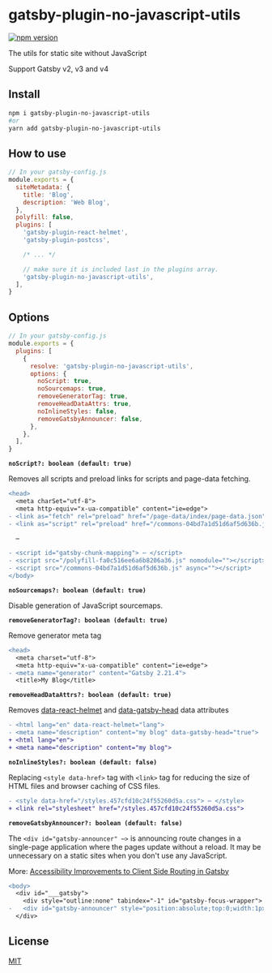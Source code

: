 # gatsby-plugin-no-javascript-utils

[![npm version](https://img.shields.io/npm/v/gatsby-plugin-no-javascript-utils.svg)](https://www.npmjs.com/package/gatsby-plugin-no-javascript-utils)

The utils for static site without JavaScript

Support Gatsby v2, v3 and v4

## Install

```bash
npm i gatsby-plugin-no-javascript-utils
#or
yarn add gatsby-plugin-no-javascript-utils
```

## How to use

```js
// In your gatsby-config.js
module.exports = {
  siteMetadata: {
    title: 'Blog',
    description: 'Web Blog',
  },
  polyfill: false,
  plugins: [
    'gatsby-plugin-react-helmet',
    'gatsby-plugin-postcss',

    /* ... */

    // make sure it is included last in the plugins array.
    'gatsby-plugin-no-javascript-utils',
  ],
}
```

## Options

```js
// In your gatsby-config.js
module.exports = {
  plugins: [
    {
      resolve: 'gatsby-plugin-no-javascript-utils',
      options: {
        noScript: true,
        noSourcemaps: true,
        removeGeneratorTag: true,
        removeHeadDataAttrs: true,
        noInlineStyles: false,
        removeGatsbyAnnouncer: false,
      },
    },
  ],
}
```

**`noScript?: boolean (default: true)`**

Removes all scripts and preload links for scripts and page-data fetching.

```diff
<head>
  <meta charSet="utf-8">
  <meta http-equiv="x-ua-compatible" content="ie=edge">
- <link as="fetch" rel="preload" href="/page-data/index/page-data.json" crossorigin="anonymous">
- <link as="script" rel="preload" href="/commons-04bd7a1d51d6af5d636b.js">

  ⋯

- <script id="gatsby-chunk-mapping"> ⋯ </script>
- <script src="/polyfill-fa0c516ee6a6b8206a36.js" nomodule=""></script>
- <script src="/commons-04bd7a1d51d6af5d636b.js" async=""></script>
</body>
```

**`noSourcemaps?: boolean (default: true)`**

Disable generation of JavaScript sourcemaps.

**`removeGeneratorTag?: boolean (default: true)`**

Remove generator meta tag

```diff
<head>
  <meta charset="utf-8">
  <meta http-equiv="x-ua-compatible" content="ie=edge">
- <meta name="generator" content="Gatsby 2.21.4">
  <title>My Blog</title>
```

**`removeHeadDataAttrs?: boolean (default: true)`**

Removes [data-react-helmet](https://github.com/nfl/react-helmet) and [data-gatsby-head](https://www.gatsbyjs.com/docs/reference/built-in-components/gatsby-head/) data attributes

```diff
- <html lang="en" data-react-helmet="lang">
- <meta name="description" content="my blog" data-gatsby-head="true">
+ <html lang="en">
+ <meta name="description" content="my blog">
```

**`noInlineStyles?: boolean (default: false)`**

Replacing `<style data-href>` tag with `<link>` tag for reducing the size of HTML files and browser caching of CSS files.

```diff
- <style data-href="/styles.457cfd10c24f55260d5a.css"> ⋯ </style>
+ <link rel="stylesheet" href="/styles.457cfd10c24f55260d5a.css">
```

**`removeGatsbyAnnouncer?: boolean (default: false)`**

The `<div id="gatsby-announcer" ⋯>` is announcing route changes in a single-page application where the pages update without a reload.  It may be unnecessary on a static sites when you don't use any JavaScript.

More: [Accessibility Improvements to Client Side Routing in Gatsby](https://www.gatsbyjs.com/blog/2020-02-10-accessible-client-side-routing-improvements/)

```diff
<body>
  <div id="___gatsby">
    <div style="outline:none" tabindex="-1" id="gatsby-focus-wrapper"> ⋯ </div>
-   <div id="gatsby-announcer" style="position:absolute;top:0;width:1px;height:1px;padding:0;overflow:hidden;clip:rect(0, 0, 0, 0);white-space:nowrap;border:0" aria-live="assertive" aria-atomic="true"></div>
  </div>
```

## License

[MIT](./LICENSE)
